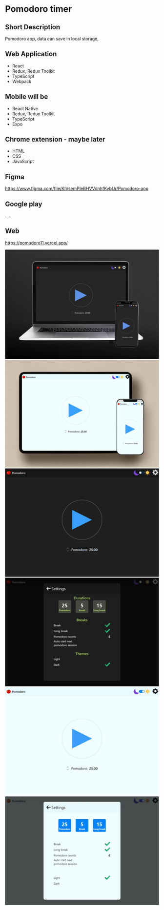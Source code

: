 # Pomodoro timer

## Short Description

Pomodoro app, data can save in local storage,

## Web Application

- React
- Redux, Redux Toolkit
- TypeScript
- Webpack

## Mobile will be

- React Native
- Redux, Redux Toolkit
- TypeScript
- Expo

## Chrome extension - maybe later

- HTML
- CSS
- JavaScript

## Figma

https://www.figma.com/file/KlVsemPIeBHVVdnhfKybUr/Pomodoro-app

## Google play

.....

## Web

https://pomodoro11.vercel.app/

![Pomodoro-preview-dark-1](./preview/preview-dark.jpg)
![Pomodoro-preview-dark-1](./preview/preview-light.jpg)
![Pomodoro-preview-dark-1](./preview/preview-dark-1.jpg)
![Pomodoro-preview-dark-2](./preview/preview-dark-2.jpg)
![Pomodoro-preview-light-1](./preview/preview-light-1.jpg)
![Pomodoro-preview-light-2](./preview/preview-light-2.jpg)
